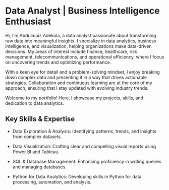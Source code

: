 # Data Analyst | Business Intelligence Enthusiast

Hi, I’m Abdulmuiz Adekola, a data analyst passionate about transforming raw data into meaningful insights.
I specialize in data analytics, business intelligence, and visualization, helping organizations make data-driven decisions.
My areas of interest include finance, healthcare, risk management, telecommunications, and operational efficiency,
where I focus on uncovering trends and optimizing performance.

With a keen eye for detail and a problem-solving mindset,
I enjoy breaking down complex data and presenting it in a way that drives actionable strategies.
Collaboration and continuous learning are at the core of my approach,
ensuring that I stay updated with evolving industry trends.

Welcome to my portfolio! Here,
I showcase my projects, skills, and dedication to data analytics.




## Key Skills & Expertise

- Data Exploration & Analysis: Identifying patterns,
trends, and insights from complex datasets.

- Data Visualization: Crafting clear and compelling visual
reports using Power BI and Tableau.

- SQL & Database Management: Enhancing proficiency in writing queries
and managing databases.

- Python for Data Analytics: Developing skills in Python for data processing,
automation, and analysis.

